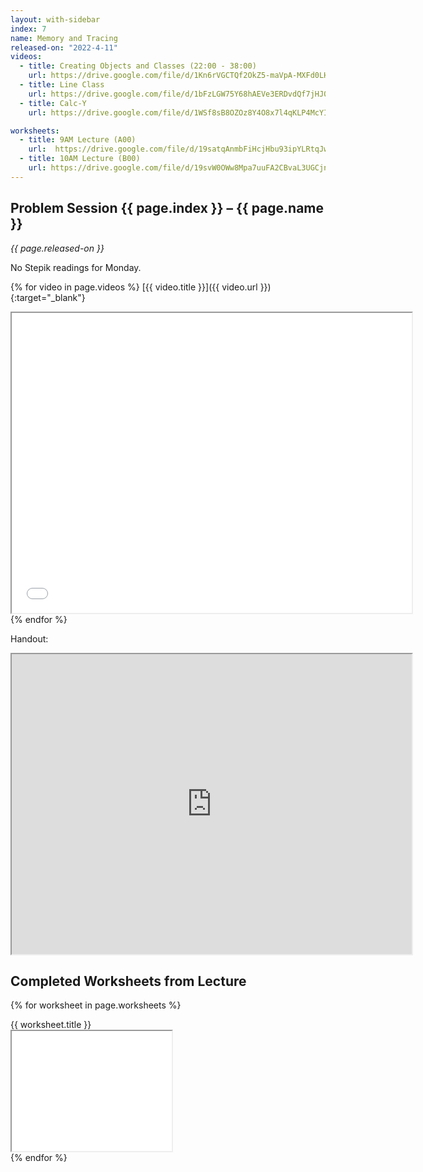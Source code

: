 ```yaml
---
layout: with-sidebar
index: 7
name: Memory and Tracing
released-on: "2022-4-11"
videos:
  - title: Creating Objects and Classes (22:00 - 38:00)
    url: https://drive.google.com/file/d/1Kn6rVGCTQf2OkZ5-maVpA-MXFd0LHxZ2
  - title: Line Class
    url: https://drive.google.com/file/d/1bFzLGW75Y68hAEVe3ERDvdQf7jHJ0Kin
  - title: Calc-Y
    url: https://drive.google.com/file/d/1WSf8sB8OZOz8Y4O8x7l4qKLP4McYIqo7

worksheets:
  - title: 9AM Lecture (A00)
    url:  https://drive.google.com/file/d/19satqAnmbFiHcjHbu93ipYLRtqJwfB0n
  - title: 10AM Lecture (B00)
    url: https://drive.google.com/file/d/19svW0OWw8Mpa7uuFA2CBvaL3UGCjnVRK
---
```


## Problem Session {{ page.index }} – {{ page.name }}

_{{ page.released-on }}_

No Stepik readings for Monday.

{% for video in page.videos %}
[{{ video.title }}]({{ video.url }}){:target="_blank"}

<iframe src="{{ video.url }}/preview" width="640" height="480" allow="autoplay"></iframe>
{% endfor %}

Handout:

<iframe src="https://drive.google.com/file/d/1logfnUobeyKbuN5wHqP2tpAv1awzbwXr/preview" width="640" height="480" allow="autoplay"></iframe>

## Completed Worksheets from Lecture

{% for worksheet in page.worksheets %}
<div class="worksheetBox">
{{ worksheet.title }}
<br>
<iframe src="{{ worksheet.url }}/preview" width="256" height="192" allow="autoplay"></iframe>
</div>
{% endfor %}